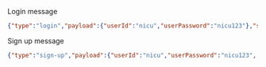 Login message
```json
{"type":"login","payload":{"userId":"nicu","userPassword":"nicu123"},"session":""}
```

Sign up message
```json
{"type":"sign-up","payload":{"userId":"nicu","userPassword":"nicu123", "termsAgreed": true},"session":""}
```